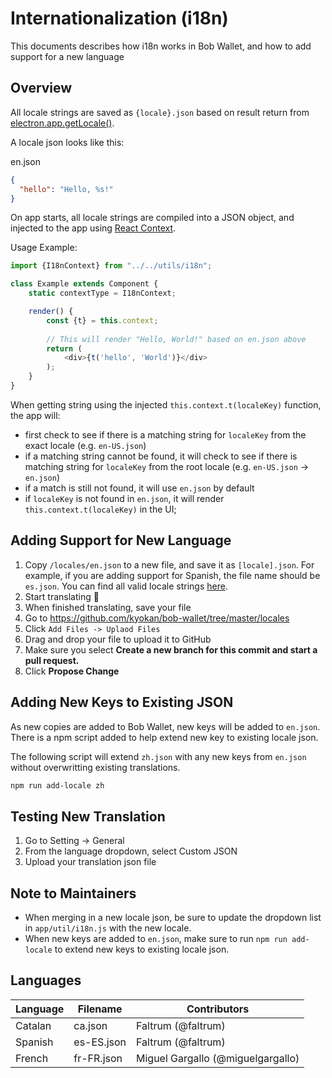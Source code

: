 # Internationalization (i18n)

This documents describes how i18n works in Bob Wallet, and how to add support for a new language

## Overview

All locale strings are saved as `{locale}.json` based on result return from [electron.app.getLocale()](https://source.chromium.org/chromium/chromium/src/+/master:ui/base/l10n/l10n_util.cc).

A locale json looks like this:

en.json
```json
{
  "hello": "Hello, %s!"
}
```

On app starts, all locale strings are compiled into a JSON object, and injected to the app using [React Context](https://reactjs.org/docs/context.html).

Usage Example:
```js
import {I18nContext} from "../../utils/i18n";

class Example extends Component { 
    static contextType = I18nContext;

    render() {
        const {t} = this.context;
        
        // This will render "Hello, World!" based on en.json above
        return (
            <div>{t('hello', 'World')}</div>
        );     
    } 
}
```


When getting string using the injected `this.context.t(localeKey)` function, the app will:
- first check to see if there is a matching string for `localeKey` from the exact locale (e.g. `en-US.json`)
- if a matching string cannot be found, it will check to see if there is matching string for `localeKey` from the root locale (e.g. `en-US.json` -> `en.json`)
- if a match is still not found, it will use `en.json` by default
- if `localeKey` is not found in `en.json`, it will render `this.context.t(localeKey)` in the UI;


## Adding Support for New Language

1. Copy `/locales/en.json` to a new file, and save it as `[locale].json`. For example, if you are adding support for Spanish, the file name should be `es.json`. You can find all valid locale strings [here](https://source.chromium.org/chromium/chromium/src/+/master:ui/base/l10n/l10n_util.cc).
2. Start translating 📙
3. When finished translating, save your file
4. Go to https://github.com/kyokan/bob-wallet/tree/master/locales
5. Click `Add Files -> Uplaod Files`
6. Drag and drop your file to upload it to GitHub
7. Make sure you select **Create a new branch for this commit and start a pull request.**
8. Click **Propose Change**

## Adding New Keys to Existing JSON

As new copies are added to Bob Wallet, new keys will be added to `en.json`. There is a npm script added to help extend new key to existing locale json. 

The following script will extend `zh.json` with any new keys from `en.json` without overwritting existing translations.
```bash
npm run add-locale zh
```

## Testing New Translation
1. Go to Setting -> General
2. From the language dropdown, select Custom JSON
3. Upload your translation json file

## Note to Maintainers

- When merging in a new locale json, be sure to update the dropdown list in `app/util/i18n.js` with the new locale.
- When new keys are added to `en.json`, make sure to run `npm run add-locale` to extend new keys to existing locale json.

## Languages

| Language | Filename | Contributors |
| --- | --- | --- |
| Catalan | ca.json | Faltrum (@faltrum) |
| Spanish | es-ES.json | Faltrum (@faltrum) |
| French | fr-FR.json | Miguel Gargallo (@miguelgargallo) |
